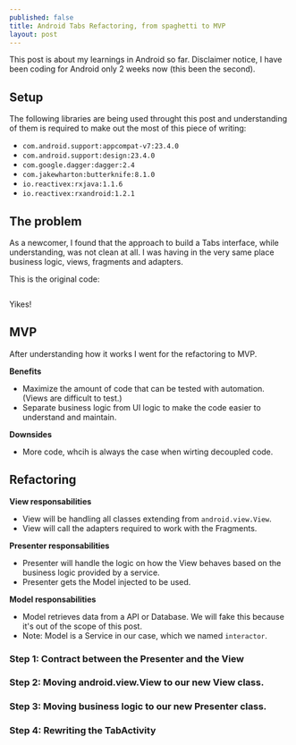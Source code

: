 ```yaml
---
published: false
title: Android Tabs Refactoring, from spaghetti to MVP
layout: post
---
```

This post is about my learnings in Android so far. 
Disclaimer notice, I have been coding for Android only 2 weeks now (this been the second). 

## Setup

The following libraries are being used throught this post and understanding of them is required to make out the most of this piece of writing: 

- `com.android.support:appcompat-v7:23.4.0`
- `com.android.support:design:23.4.0`
- `com.google.dagger:dagger:2.4`
- `com.jakewharton:butterknife:8.1.0`
- `io.reactivex:rxjava:1.1.6`
- `io.reactivex:rxandroid:1.2.1`

## The problem
As a newcomer, I found that the approach to build a Tabs interface, while understanding, was not clean at all. I was having in the very same place business logic, views, fragments and adapters.

This is the original code: 

```java
```

Yikes!

## MVP
After understanding how it works I went for the refactoring to MVP.  

**Benefits**
- Maximize the amount of code that can be tested with automation. (Views are difficult to test.)
- Separate business logic from UI logic to make the code easier to understand and maintain.

**Downsides**
- More code, whcih is always the case when wirting decoupled code.

## Refactoring

**View responsabilities**

- View will be handling all classes extending from `android.view.View`. 
- View will call the adapters required to work with the Fragments.

**Presenter responsabilities**

- Presenter will handle the logic on how the View behaves based on the business logic provided by a service.
- Presenter gets the Model injected to be used. 

**Model responsabilities**

- Model retrieves data from a API or Database. We will fake this because it's out of the scope of this post.
- Note: Model is a Service in our case, which we named `interactor`.

### Step 1: Contract between the Presenter and the View
### Step 2: Moving android.view.View to our new View class.
### Step 3: Moving business logic to our new Presenter class.
### Step 4: Rewriting the TabActivity